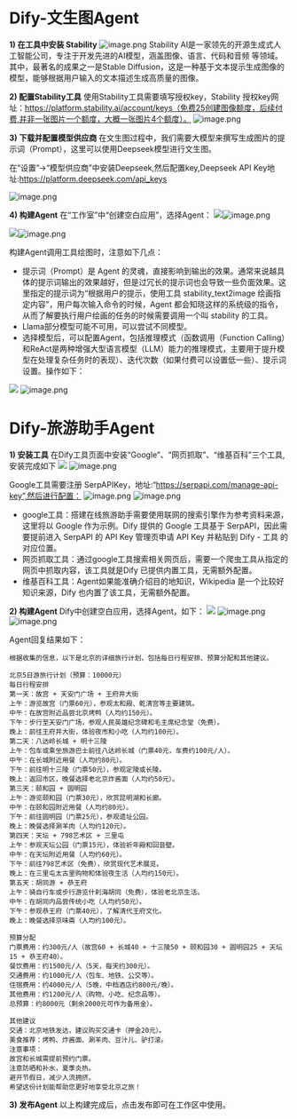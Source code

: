 # Dify-文生图Agent
**1) 在工具中安装 Stability**
![image.png](https://atlantis-picgo-core.oss-cn-beijing.aliyuncs.com/picgo/20251014033438-7dac14-20251014033436696.png)
Stability AI是一家领先的开源生成式人工智能公司，专注于开发先进的AI模型，涵盖图像、语言、代码和音频
等领域。其中，最著名的成果之一是Stable Diffusion，这是一种基于文本提示生成图像的模型，能够根据用户输入的文本描述生成高质量的图像。

**2) 配置Stability工具**
使用Stability工具需要填写授权key，Stability 授权key网址：https://platform.stability.ai/account/keys（免费25创建图像额度，后续付费,并非一张图片一个额度，大概一张图片4个额度）。
![image.png](https://atlantis-picgo-core.oss-cn-beijing.aliyuncs.com/picgo/20251014033257-8ec476-20251014033256467.png)

**3) 下载并配置模型供应商**
在文生图过程中，我们需要大模型来撰写生成图片的提示词（Prompt），这里可以使用Deepseek模型进行文生图。

在“设置”->“模型供应商”中安装Deepseek,然后配置key,Deepseek API Key地址:https://platform.deepseek.com/api_keys

![image.png](https://atlantis-picgo-core.oss-cn-beijing.aliyuncs.com/picgo/20251014032929-d16ef6-20251014032928267.png)

**4) 构建Agent**
在“工作室”中“创建空白应用”，选择Agent：
![](https://:0/)![image.png](https://atlantis-picgo-core.oss-cn-beijing.aliyuncs.com/picgo/20251014033734-bff6c4-20251014033732533.png)

![](https://:0/)![image.png](https://atlantis-picgo-core.oss-cn-beijing.aliyuncs.com/picgo/20251014034252-d384e1-20251014034250410.png)


构建Agent调用工具绘图时，注意如下几点：

- 提示词（Prompt）是 Agent 的灵魂，直接影响到输出的效果。通常来说越具体的提示词输出的效果越好，但是过冗长的提示词也会导致一些负面效果。这里指定的提示词为“根据用户的提示，使用工具 stability_text2image 绘画指定内容”，用户每次输入命令的时候，Agent 都会知晓这样的系统级的指令，从而了解要执行用户绘画的任务的时候需要调用一个叫 stability 的工具。
- Llama部分模型可能不可用，可以尝试不同模型。
- 选择模型后，可以配置Agent，包括推理模式（函数调用（Function Calling）和ReAct是两种增强大型语言模型（LLM）能力的推理模式，主要用于提升模型在处理复杂任务时的表现）、迭代次数（如果付费可以设置低一些）、提示词设置。操作如下：

![](https://:0/) ![image.png](https://fynotefile.oss-cn-zhangjiakou.aliyuncs.com/fynote/fyfile/20/1744289013047/3e9baf82308e42cca39ad1dd574a94e9.jpg)
# Dify-旅游助手Agent
**1) 安装工具**
在Dify工具页面中安装“Google”、“网页抓取”、“维基百科”三个工具,安装完成如下
![](https://:0/) ![image.png](https://atlantis-picgo-core.oss-cn-beijing.aliyuncs.com/picgo/20251014034839-97535c-20251014034837938.png)

Google工具需要注册 SerpAPIKey，地址:“https://serpapi.com/manage-api-key”,然后进行配置：
![image.png](https://atlantis-picgo-core.oss-cn-beijing.aliyuncs.com/picgo/20251014035300-a2055c-20251014035259716.png)
![image.png](https://atlantis-picgo-core.oss-cn-beijing.aliyuncs.com/picgo/20251014035325-a56cae-20251014035324737.png)

- google工具：搭建在线旅游助手需要使用联网的搜索引擎作为参考资料来源，这里将以 Google 作为示例。Dify 提供的 Google 工具基于 SerpAPI，因此需要提前进入 SerpAPI 的 API Key 管理页申请 API Key 并粘贴到 Dify - 工具 的对应位置。
- 网页抓取工具：通过google工具搜索相关网页后，需要一个爬虫工具从指定的网页中抓取内容，该工具就是Dify 已提供内置工具，无需额外配置。
- 维基百科工具：Agent如果能准确介绍目的地知识，Wikipedia 是一个比较好知识来源，Dify 也内置了该工具，无需额外配置。

**2) 构建Agent**
Dify中创建空白应用，选择Agent，如下：
![](https://:0/) ![image.png](https://atlantis-picgo-core.oss-cn-beijing.aliyuncs.com/picgo/20251014035617-007372-20251014035615747.png)
![image.png](https://atlantis-picgo-core.oss-cn-beijing.aliyuncs.com/picgo/20251014040639-e576cd-20251014040636979.png)

Agent回复结果如下：

```
根据收集的信息，以下是北京的详细旅行计划，包括每日行程安排、预算分配和其他建议。

北京5日游旅行计划（预算：10000元）
每日行程安排
第一天：故宫 + 天安门广场 + 王府井大街
上午：游览故宫（门票60元），参观太和殿、乾清宫等主要建筑。
中午：在故宫附近品尝北京烤鸭（人均约150元）。
下午：步行至天安门广场，参观人民英雄纪念碑和毛主席纪念堂（免费）。
晚上：前往王府井大街，体验夜市和小吃（人均约100元）。
第二天：八达岭长城 + 明十三陵
上午：包车或乘坐旅游巴士前往八达岭长城（门票40元，车费约100元/人）。
中午：在长城附近用餐（人均约80元）。
下午：前往明十三陵（门票50元），参观定陵或长陵。
晚上：返回市区，晚餐选择老北京炸酱面（人均约50元）。
第三天：颐和园 + 圆明园
上午：游览颐和园（门票30元），欣赏昆明湖和长廊。
中午：在颐和园附近用餐（人均约80元）。
下午：前往圆明园（门票25元），参观遗址公园。
晚上：晚餐选择涮羊肉（人均约120元）。
第四天：天坛 + 798艺术区 + 三里屯
上午：参观天坛公园（门票15元），体验祈年殿和回音壁。
中午：在天坛附近用餐（人均约60元）。
下午：前往798艺术区（免费），欣赏现代艺术展览。
晚上：在三里屯太古里购物和体验夜生活（人均约150元）。
第五天：胡同游 + 恭王府
上午：骑自行车或步行游览什刹海胡同（免费），体验老北京生活。
中午：在胡同内品尝传统小吃（人均约50元）。
下午：参观恭王府（门票40元），了解清代王府文化。
晚上：晚餐选择京味斋（人均约100元）。

预算分配
门票费用：约300元/人（故宫60 + 长城40 + 十三陵50 + 颐和园30 + 圆明园25 + 天坛15 + 恭王府40）。
餐饮费用：约1500元/人（5天，每天约300元）。
交通费用：约1000元/人（包车、地铁、公交等）。
住宿费用：约4000元/人（5晚，中档酒店约800元/晚）。
其他费用：约1200元/人（购物、小吃、纪念品等）。
总预算：约8000元（剩余2000元可作为备用金）。

其他建议
交通：北京地铁发达，建议购买交通卡（押金20元）。
美食推荐：烤鸭、炸酱面、涮羊肉、豆汁儿、驴打滚。
注意事项：
故宫和长城需提前预约门票。
注意防晒和补水，夏季炎热。
避开节假日，减少人流拥挤。
希望这份计划能帮助您更好地享受北京之旅！
```

**3) 发布Agent**
以上构建完成后，点击发布即可在工作区中使用。

